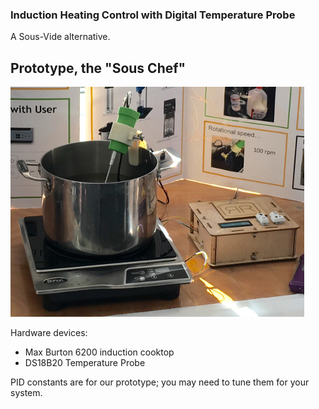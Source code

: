 ### Induction Heating Control with Digital Temperature Probe

A Sous-Vide alternative.


## Prototype, the "Sous Chef"

![alt text](souschef_prototype.jpg "Sous Chef Prototype")

Hardware devices:
* Max Burton 6200 induction cooktop
* DS18B20 Temperature Probe

PID constants are for our prototype; you may need to tune them for your system.
